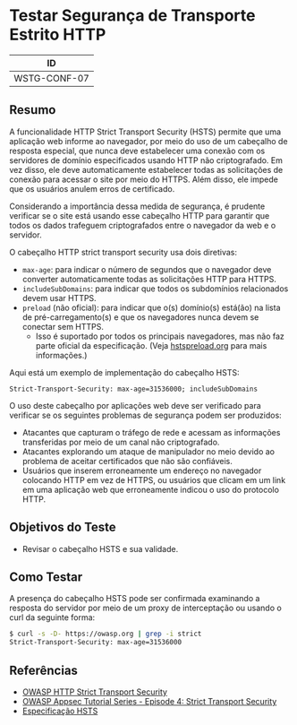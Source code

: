 # Testar Segurança de Transporte Estrito HTTP

|ID          |
|------------|
|WSTG-CONF-07|

## Resumo

A funcionalidade HTTP Strict Transport Security (HSTS) permite que uma aplicação web informe ao navegador, por meio do uso de um cabeçalho de resposta especial, que nunca deve estabelecer uma conexão com os servidores de domínio especificados usando HTTP não criptografado. Em vez disso, ele deve automaticamente estabelecer todas as solicitações de conexão para acessar o site por meio do HTTPS. Além disso, ele impede que os usuários anulem erros de certificado.

Considerando a importância dessa medida de segurança, é prudente verificar se o site está usando esse cabeçalho HTTP para garantir que todos os dados trafeguem criptografados entre o navegador da web e o servidor.

O cabeçalho HTTP strict transport security usa dois diretivas:

- `max-age`: para indicar o número de segundos que o navegador deve converter automaticamente todas as solicitações HTTP para HTTPS.
- `includeSubDomains`: para indicar que todos os subdomínios relacionados devem usar HTTPS.
- `preload` (não oficial): para indicar que o(s) domínio(s) está(ão) na lista de pré-carregamento(s) e que os navegadores nunca devem se conectar sem HTTPS.
  - Isso é suportado por todos os principais navegadores, mas não faz parte oficial da especificação. (Veja [hstspreload.org](https://hstspreload.org/) para mais informações.)

Aqui está um exemplo de implementação do cabeçalho HSTS:

`Strict-Transport-Security: max-age=31536000; includeSubDomains`

O uso deste cabeçalho por aplicações web deve ser verificado para verificar se os seguintes problemas de segurança podem ser produzidos:

- Atacantes que capturam o tráfego de rede e acessam as informações transferidas por meio de um canal não criptografado.
- Atacantes explorando um ataque de manipulador no meio devido ao problema de aceitar certificados que não são confiáveis.
- Usuários que inserem erroneamente um endereço no navegador colocando HTTP em vez de HTTPS, ou usuários que clicam em um link em uma aplicação web que erroneamente indicou o uso do protocolo HTTP.

## Objetivos do Teste

- Revisar o cabeçalho HSTS e sua validade.

## Como Testar

A presença do cabeçalho HSTS pode ser confirmada examinando a resposta do servidor por meio de um proxy de interceptação ou usando o curl da seguinte forma:

```bash
$ curl -s -D- https://owasp.org | grep -i strict
Strict-Transport-Security: max-age=31536000
```

## Referências

- [OWASP HTTP Strict Transport Security](https://cheatsheetseries.owasp.org/cheatsheets/HTTP_Strict_Transport_Security_Cheat_Sheet.html)
- [OWASP Appsec Tutorial Series - Episode 4: Strict Transport Security](https://www.youtube.com/watch?v=zEV3HOuM_Vw)
- [Especificação HSTS](https://tools.ietf.org/html/rfc6797)